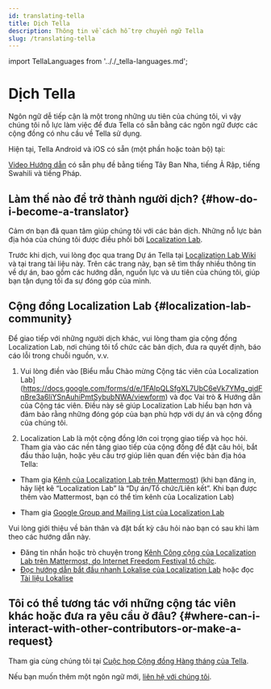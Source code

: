```yaml
---
id: translating-tella
title: Dịch Tella
description: Thông tin về cách hỗ trợ chuyển ngữ Tella
slug: /translating-tella
---
```

import TellaLanguages from '.././_tella-languages.md';


# Dịch Tella

Ngôn ngữ dễ tiếp cận là một trong những ưu tiên của chúng tôi, vì vậy chúng tôi nỗ lực làm việc để đưa Tella có sẵn bằng các ngôn ngữ được các cộng đồng có nhu cầu về Tella sử dụng.

Hiện tại, Tella Android và iOS có sẵn (một phần hoặc toàn bộ) tại:


<TellaLanguages/>


[Video Hướng dẫn](/video-tutorials) có sẵn phụ đề bằng tiếng Tây Ban Nha, tiếng Ả Rập, tiếng Swahili và tiếng Pháp.

## Làm thế nào để trở thành người dịch? {#how-do-i-become-a-translator}
Cảm ơn bạn đã quan tâm giúp chúng tôi với các bản dịch. Những nỗ lực bản địa hóa của chúng tôi được điều phối bởi [Localization Lab](https://www.localizationlab.org/). 

Trước khi dịch, vui lòng đọc qua trang Dự án Tella tại [Localization Lab Wiki](https://wiki.localizationlab.org/index.php/Tella) và tại trang tài liệu này. Trên các trang này, bạn sẽ tìm thấy nhiều thông tin về dự án, bao gồm các hướng dẫn, nguồn lực và ưu tiên của chúng tôi, giúp bạn tận dụng tối đa sự đóng góp của mình.

## Cộng đồng Localization Lab {#localization-lab-community}
Để giao tiếp với những người dịch khác, vui lòng tham gia cộng đồng Localization Lab, nơi chúng tôi tổ chức các bản dịch, đưa ra quyết định, báo cáo lỗi trong chuỗi nguồn, v.v.

1. Vui lòng điền vào [Biểu mẫu Chào mừng Cộng tác viên của Localization Lab] (https://docs.google.com/forms/d/e/1FAIpQLSfgXL7UbC6eVk7YMg_gidFnBre3a6liYSnAuhiPmtSybubNWA/viewform) và đọc Vai trò & Hướng dẫn của Cộng tác viên.  Điều này sẽ giúp Localization Lab hiểu bạn hơn và đảm bảo rằng những đóng góp của bạn phù hợp với dự án và cộng đồng của chúng tôi.

2. Localization Lab là một cộng đồng lớn coi trọng giao tiếp và học hỏi. Tham gia vào các nền tảng giao tiếp của cộng đồng để đặt câu hỏi, bắt đầu thảo luận, hoặc yêu cầu trợ giúp liên quan đến việc bản địa hóa Tella:

* Tham gia [Kênh của Localization Lab trên Mattermost](https://internetfreedomfestival.org/wiki/index.php/IFF_Mattermost))
(khi bạn đăng in, hãy liệt kê “Localization Lab” là “Dự án/Tổ chức/Liên kết”. Khi bạn được thêm vào Mattermost, bạn có thể tìm kênh của Localization Lab) 


* Tham gia [Google Group and Mailing List của Localization Lab](https://groups.google.com/g/OTFl10n)

Vui lòng giới thiệu về bản thân và đặt bất kỳ câu hỏi nào bạn có sau khi làm theo các hướng dẫn này.
- Đăng tin nhắn hoặc trò chuyện trong [Kênh Công cộng của Localization Lab trên Mattermost, do Internet Freedom Festival tổ chức](https://community.internetfreedomfestival.org/community/channels/localization-lab-chat).
- [Đọc hướng dẫn bắt đầu nhanh Lokalise của Localization Lab](https://docs.google.com/document/d/1h3Fa9FbVAzHXKgS_H28LmycY3ujjCgQl-oOwVuIy2IA/edit) hoặc đọc [Tài liệu Lokalise](https://docs.lokalise.com/en/)

## Tôi có thể tương tác với những cộng tác viên khác hoặc đưa ra yêu cầu ở đâu? {#where-can-i-interact-with-other-contributors-or-make-a-request}

Tham gia cùng chúng tôi tại [Cuộc họp Cộng đồng Hàng tháng của Tella](/community-meetings).

Nếu bạn muốn thêm một ngôn ngữ mới, [liên hệ với chúng tôi](/contact-us).

